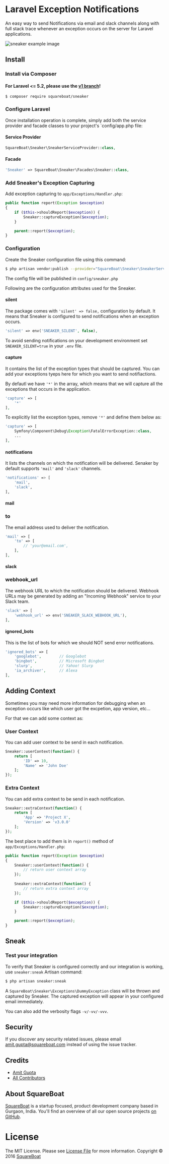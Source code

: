 # Laravel Exception Notifications

An easy way to send Notifications via email and slack channels along with full stack trace whenever an exception occurs on the server for Laravel applications.

![sneaker example image](sneaker.png?raw=true "Sneaker")

## Install

### Install via Composer

#### For Laravel <= 5.2, please use the [v1 branch](https://github.com/squareboat/sneaker/tree/v1)!

```
$ composer require squareboat/sneaker
```

### Configure Laravel
Once installation operation is complete, simply add both the service provider and facade classes to your project's `config/app.php file:

#### Service Provider

```php
SquareBoat\Sneaker\SneakerServiceProvider::class,
```

#### Facade

```php
'Sneaker' => SquareBoat\Sneaker\Facades\Sneaker::class,
```

### Add Sneaker's Exception Capturing
Add exception capturing to `app/Exceptions/Handler.php`:

```php
public function report(Exception $exception)
{
    if ($this->shouldReport($exception)) {
        Sneaker::captureException($exception);
    }

    parent::report($exception);
}
```

### Configuration

Create the Sneaker configuration file using this command:

```bash
$ php artisan vendor:publish --provider="SquareBoat\Sneaker\SneakerServiceProvider"
```

The config file will be published in `config/sneaker.php`

Following are the configuration attributes used for the Sneaker.

#### silent

The package comes with `'silent' => false,` configuration by default. It means that Sneaker is configured to send notifications when an exception occurs.

```php
'silent' => env('SNEAKER_SILENT', false),
```
To avoid sending notifications on your development environment set `SNEAKER_SILENT=true` in your `.env` file.

#### capture

It contains the list of the exception types that should be captured. You can add your exceptions tyeps here for which you want to send notifiactions.

By defautl we have `'*'` in the array, which means that we will capture all the exceptions that occurs in the application.

```php
'capture' => [
    '*'
],
```

To explicitly list the exception types, remove `'*'` and define them below as:

```php
'capture' => [
    Symfony\Component\Debug\Exception\FatalErrorException::class,
    ...
],
```

#### notifications

It lists the channels on which the notification will be delivered. Senaker by default supports `'mail'` and `'slack'` channels.

```bash
'notifications' => [
    'mail',
    'slack',
],
```

#### mail

### to
The email address used to deliver the notification.

```php
'mail' => [
    'to' => [
        // 'your@email.com',
    ],
],
```

#### slack

### webhook_url
The webhook URL to which the notification should be delivered. Webhook URLs may be generated by adding an "Incoming Webhook" service to your Slack team.

```php
'slack' => [
    'webhook_url' => env('SNEAKER_SLACK_WEBHOOK_URL'),
],
```

#### ignored_bots

This is the list of bots for which we should NOT send error notifications.

```php
'ignored_bots' => [
    'googlebot',        // Googlebot
    'bingbot',          // Microsoft Bingbot
    'slurp',            // Yahoo! Slurp
    'ia_archiver',      // Alexa
],
```

## Adding Context
Sometimes you may need more information for debugging when an exception occurs like which user got the excpetion, app version, etc...

For that we can add some context as:

### User Context
You can add user context to be send in each notification.

```php
Sneaker::userContext(function() {
    return [
        'ID' => 10,
        'Name' => 'John Doe'
    ];
});
```

### Extra Context
You can add extra context to be send in each notification.

```php
Sneaker::extraContext(function() {
    return [
        'App' => 'Project X',
        'Version' => 'v3.0.0'
    ];
});
```

The best place to add them is in `report()` method of `app/Exceptions/Handler.php`:

```php
public function report(Exception $exception)
{
    Sneaker::userContext(function() {
        // return user context array
    });
    
    Sneaker::extraContext(function() {
        // return extra context array
    });

    if ($this->shouldReport($exception)) {
        Sneaker::captureException($exception);
    }

    parent::report($exception);
}
```

## Sneak
### Test your integration
To verify that Sneaker is configured correctly and our integration is working, use `sneaker:sneak` Artisan command:

```bash
$ php artisan sneaker:sneak
```

A `SquareBoat\Sneaker\Exceptions\DummyException` class will be thrown and captured by Sneaker. The captured exception will appear in your configured email immediately.

You can also add the verbosity flags `-v/-vv/-vvv`.

## Security

If you discover any security related issues, please email amit.gupta@squareboat.com instead of using the issue tracker.

## Credits

- [Amit Gupta](https://github.com/akaamitgupta)
- [All Contributors](../../contributors)

## About SquareBoat

[SquareBoat](https://squareboat.com) is a startup focused, product development company based in Gurgaon, India. You'll find an overview of all our open source projects [on GitHub](https://github.com/squareboat).

# License

The MIT License. Please see [License File](LICENSE.md) for more information. Copyright © 2016 [SquareBoat](https://squareboat.com)

